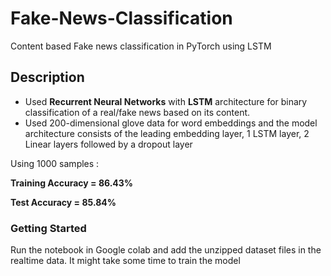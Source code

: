 # Fake-News-Classification
Content based Fake news classification in PyTorch using LSTM
## Description
* Used **Recurrent Neural Networks** with **LSTM** architecture for binary classification of a real/fake news based on its content. 
* Used 200-dimensional glove data for word embeddings and the model architecture consists of the leading embedding layer, 1 LSTM layer, 2 Linear layers followed by a dropout layer

Using 1000 samples :

**Training Accuracy = 86.43%**

**Test Accuracy = 85.84%** 
### Getting Started
Run the notebook in Google colab and add the unzipped dataset files in the realtime data. It might take some time to train the model
 
